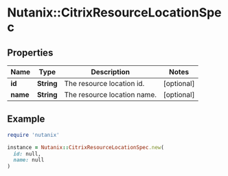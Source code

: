 # Nutanix::CitrixResourceLocationSpec

## Properties

| Name | Type | Description | Notes |
| ---- | ---- | ----------- | ----- |
| **id** | **String** | The resource location id. | [optional] |
| **name** | **String** | The resource location name. | [optional] |

## Example

```ruby
require 'nutanix'

instance = Nutanix::CitrixResourceLocationSpec.new(
  id: null,
  name: null
)
```

